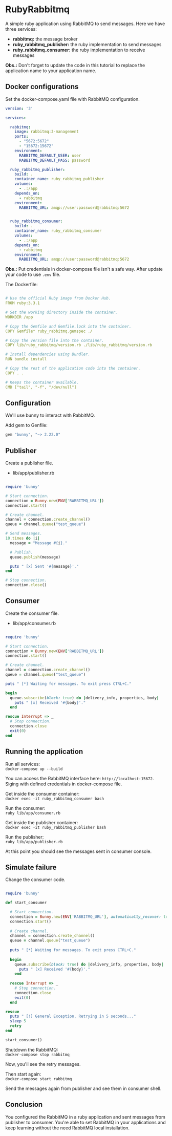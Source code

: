 # RubyRabbitmq

A simple ruby application using RabbitMQ to send messages.
Here we have three services:
- **rabbitmq:** the message broker
- **ruby_rabbitmq_publisher:** the ruby implementation to send messages
- **ruby_rabbitmq_consumer:** the ruby implementation to receive messages

**Obs.:** Don't forget to update the code in this tutorial to replace the application name to your application name.

## Docker configurations

Set the docker-compose.yaml file with RabbitMQ configuration.
```yaml
version: '3'

services:

  rabbitmq:
    image: rabbitmq:3-management
    ports:
      - "5672:5672"
      - "15672:15672"
    environment:
      RABBITMQ_DEFAULT_USER: user
      RABBITMQ_DEFAULT_PASS: password

  ruby_rabbitmq_publisher:
    build: .
    container_name: ruby_rabbitmq_publisher
    volumes:
      - .:/app
    depends_on:
      - rabbitmq
    environment:
      RABBITMQ_URL: amqp://user:password@rabbitmq:5672


  ruby_rabbitmq_consumer:
    build: .
    container_name: ruby_rabbitmq_consumer
    volumes:
      - .:/app
    depends_on:
      - rabbitmq
    environment:
      RABBITMQ_URL: amqp://user:password@rabbitmq:5672

```
**Obs.:** Put credentials in docker-compose file isn't a safe way. After update your code to use `.env` file.

The Dockerfile:
```yaml

# Use the official Ruby image from Docker Hub.
FROM ruby:3.3.1

# Set the working directory inside the container.
WORKDIR /app

# Copy the Gemfile and Gemfile.lock into the container.
COPY Gemfile* ruby_rabbitmq.gemspec ./

# Copy the version file into the container.
COPY lib/ruby_rabbitmq/version.rb ./lib/ruby_rabbitmq/version.rb

# Install dependencies using Bundler.
RUN bundle install

# Copy the rest of the application code into the container.
COPY . .

# Keeps the container available.
CMD ["tail", "-f", "/dev/null"]
```

## Configuration
We'll use bunny to interact with RabbitMQ.

Add gem to Genfile:
```rb
gem "bunny", "~> 2.22.0"
```

## Publisher

Create a publisher file.
- lib/app/publisher.rb
```rb

require 'bunny'

# Start connection.
connection = Bunny.new(ENV['RABBITMQ_URL'])
connection.start()

# Create channel.
channel = connection.create_channel()
queue = channel.queue("test_queue")

# Send messages.
10.times do |i|
  message = "Message #{i}."

  # Publish.
  queue.publish(message)

  puts " [x] Sent '#{message}'."
end

# Stop connection.
connection.close()
```

## Consumer

Create the consumer file.
- lib/app/consumer.rb
```rb

require 'bunny'

# Start connection.
connection = Bunny.new(ENV['RABBITMQ_URL'])
connection.start()

# Create channel.
channel = connection.create_channel()
queue = channel.queue("test_queue")

puts " [*] Waiting for messages. To exit press CTRL+C."

begin
  queue.subscribe(block: true) do |delivery_info, properties, body|
    puts " [x] Received '#{body}'."
  end

rescue Interrupt => _
  # Stop connection.
  connection.close
  exit(0)
end
```

## Running the application

Run all services:  
`docker-compose up --build`

You can access the RabbitMQ interface here: `http://localhost:15672`.  
Siging with defined credentials in docker-compose file.

Get inside the consumer container:  
`docker exec -it ruby_rabbitmq_consumer bash`

Run the consumer:  
`ruby lib/app/consumer.rb`

Get inside the publisher container:  
`docker exec -it ruby_rabbitmq_publisher bash`

Run the publisher:  
`ruby lib/app/publisher.rb`

At this point you should see the messages sent in consumer console.

## Simulate failure

Change the consumer code.
```rb

require 'bunny'

def start_consumer

  # Start connection.
  connection = Bunny.new(ENV['RABBITMQ_URL'], automatically_recover: true)
  connection.start()
  
  # Create channel.
  channel = connection.create_channel()
  queue = channel.queue("test_queue")
  
  puts " [*] Waiting for messages. To exit press CTRL+C."
  
  begin
    queue.subscribe(block: true) do |delivery_info, properties, body|
      puts " [x] Received '#{body}'."
    end
  
  rescue Interrupt => _
    # Stop connection.
    connection.close
    exit(0)
  end

rescue
  puts " [!] General Exception. Retrying in 5 seconds..."
  sleep 5
  retry
end

start_consumer()
```

Shutdown the RabbitMQ:  
`docker-compose stop rabbitmq`

Now, you'll see the retry messages.

Then start again:  
`docker-compose start rabbitmq`

Send the messages again from publisher and see them in consumer shell.

## Conclusion

You configured the RabbitMQ in a ruby application and sent messages from publisher to consumer. You're able to set RabbitMQ in your applications and keep learning without the need RabbitMQ local installation.
